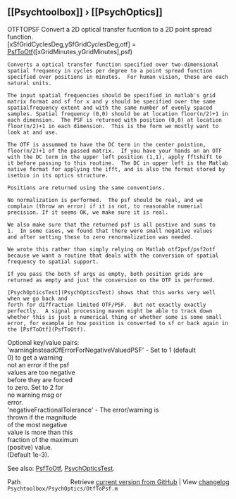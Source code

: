 ## [[Psychtoolbox]] &#8250; [[PsychOptics]]

OTFTOPSF  Convert a 2D optical transfer fucntion to a 2D point spread function.  
    [xSfGridCyclesDeg,ySfGridCyclesDeg,otf] = [PsfToOtf](PsfToOtf)([xGridMinutes,yGridMinutes],psf)  
  
    Converts a optical transfer function specified over two-dimensional  
    spatial frequency in cycles per degree to a point spread function  
    specified over positions in minutes.  For human vision, these are each  
    natural units.  
  
    The input spatial frequencies should be specified in matlab's grid  
    matrix format and sf for x and y should be specified over the same  
    spatialfrequency extent and with the same number of evenly spaced  
    samples. Spatial frequency (0,0) should be at location floor(n/2)+1 in  
    each dimension.  The PSF is returned with position (0,0) at location  
    floor(n/2)+1 in each dimension.  This is the form we mostly want to  
    look at and use.    
  
    The OTF is assummed to have the DC term in the center poistion,  
    floor(n/2)+1 of the passed matrix.  If you have your hands on an OTF  
    with the DC term in the upper left position (1,1), apply fftshift to  
    it before passing to this routine.  The DC in upper left is the Matlab  
    native format for applying the ifft, and is also the format stored by  
    isetbio in its optics structure.  
  
    Positions are returned using the same conventions.  
  
    No normalization is performed.  The psf should be real, and we  
    complain (throw an error) if it is not, to reasonable numerial  
    precision. If it seems OK, we make sure it is real.  
  
    We also make sure that the returned psf is all postive and sums to   
    1.  In some cases, we found that there were small negative values  
    and after setting these to zero renormalization was needed.  
  
    We wrote this rather than simply relying on Matlab otf2psf/psf2otf  
    because we want a routine that deals with the conversion of spatial  
    frequency to spatial support.  
  
    If you pass the both sf args as empty, both position grids are  
    returned as empty and just the conversion on the OTF is performed.  
  
    [PsychOpticsTest](PsychOpticsTest) shows that this works very well when we go back and  
    forth for diffraction limited OTF/PSF.  But not exactly exactly  
    perfectly.  A signal processing maven might be able to track down  
    whether this is just a numerical thing or whether some is some small  
    error, for example in how position is converted to sf or back again in  
    the [PsfToOtf](PsfToOtf).  
  
 Optional key/value pairs:  
    'warningInsteadOfErrorForNegativeValuedPSF'  - Set to 1 (default  
                                                   0) to get a warning  
                                                   not an error if the psf  
                                                   values are too negative  
                                                   before they are forced  
                                                   to zero. Set to 2 for  
                                                   no warning msg or  
                                                   error.  
    'negativeFractionalTolerance'                - The error/warning is  
                                                   thrown if the magnitude  
                                                   of the most negative  
                                                   value is more than this  
                                                   fraction of the maximum  
                                                   (positve) value.  
                                                   (Default 1e-3).  
  
 See also: [PsfToOtf](PsfToOtf), [PsychOpticsTest](PsychOpticsTest).  




<div class="code_header" style="text-align:right;">
  <span style="float:left;">Path&nbsp;&nbsp;</span> <span class="counter">Retrieve <a href=
  "https://raw.github.com/Psychtoolbox-3/Psychtoolbox-3/beta/Psychtoolbox/PsychOptics/OtfToPsf.m">current version from GitHub</a> | View <a href=
  "https://github.com/Psychtoolbox-3/Psychtoolbox-3/commits/beta/Psychtoolbox/PsychOptics/OtfToPsf.m">changelog</a></span>
</div>
<div class="code">
  <code>Psychtoolbox/PsychOptics/OtfToPsf.m</code>
</div>

